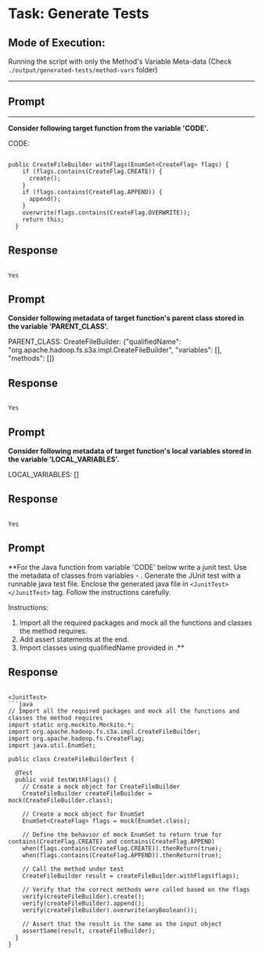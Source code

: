 # Task: Generate Tests

## Mode of Execution:

Running the script with only the Method's Variable Meta-data (Check `./output/generated-tests/method-vars` folder)

---

## Prompt

****

**Consider following target function from the variable 'CODE'.**

CODE:

```

public CreateFileBuilder withFlags(EnumSet<CreateFlag> flags) {
    if (flags.contains(CreateFlag.CREATE)) {
      create();
    }
    if (flags.contains(CreateFlag.APPEND)) {
      append();
    }
    overwrite(flags.contains(CreateFlag.OVERWRITE));
    return this;
  }

```

## Response

```

Yes

```

## Prompt

**Consider following metadata of target function's parent class stored in the variable 'PARENT_CLASS'.**


PARENT_CLASS: 
CreateFileBuilder: {"qualifiedName": "org.apache.hadoop.fs.s3a.impl.CreateFileBuilder", "variables": [], "methods": []}

## Response

```

Yes

```

## Prompt

**Consider following metadata of target function's local variables stored in the variable 'LOCAL_VARIABLES'.**


LOCAL_VARIABLES: 
[]

## Response

```

Yes

```

## Prompt

**For the Java function from variable 'CODE' below write a junit test. Use the metadata of classes from variables - <META-DATA>. Generate the JUnit test with a runnable java test file. Enclose the generated java file in `<JunitTest></JunitTest>` tag. Follow the instructions carefully. 

Instructions: 
1. Import all the required packages and mock all the functions and classes the method requires. 
2. Add assert statements at the end. 
3. Import classes using qualifiedName provided in <META-DATA>.**

## Response

```

<JunitTest>
```java
// Import all the required packages and mock all the functions and classes the method requires
import static org.mockito.Mockito.*;
import org.apache.hadoop.fs.s3a.impl.CreateFileBuilder;
import org.apache.hadoop.fs.CreateFlag;
import java.util.EnumSet;

public class CreateFileBuilderTest {

  @Test
  public void testWithFlags() {
    // Create a mock object for CreateFileBuilder
    CreateFileBuilder createFileBuilder = mock(CreateFileBuilder.class);

    // Create a mock object for EnumSet
    EnumSet<CreateFlag> flags = mock(EnumSet.class);

    // Define the behavior of mock EnumSet to return true for contains(CreateFlag.CREATE) and contains(CreateFlag.APPEND)
    when(flags.contains(CreateFlag.CREATE)).thenReturn(true);
    when(flags.contains(CreateFlag.APPEND)).thenReturn(true);

    // Call the method under test
    CreateFileBuilder result = createFileBuilder.withFlags(flags);

    // Verify that the correct methods were called based on the flags
    verify(createFileBuilder).create();
    verify(createFileBuilder).append();
    verify(createFileBuilder).overwrite(anyBoolean());

    // Assert that the result is the same as the input object
    assertSame(result, createFileBuilder);
  }
}
```
</JunitTest>


```